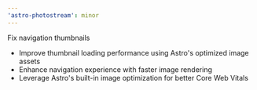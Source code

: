 ```yaml
---
'astro-photostream': minor
---
```


Fix navigation thumbnails

- Improve thumbnail loading performance using Astro's optimized image assets
- Enhance navigation experience with faster image rendering
- Leverage Astro's built-in image optimization for better Core Web Vitals
